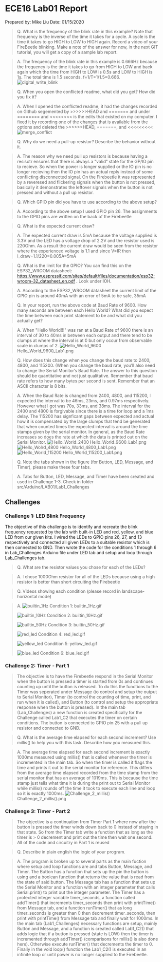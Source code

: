 # ECE16 Lab01 Report
Prepared by: Mike Liu
Date: 01/15/2020

>Q. What is the frequency of the blink rate in this example? Note that frequency is the inverse of the time it takes for a cycle. A cycle is the time it takes to go HIGH to LOW to HIGH again. Record a video of your FireBeetle blinking.  Make a note of the answer for now, in the next GIT tutorial, you will get a copy of a sample lab report.

>A. The frequency of the blink rate in this example is 0.666Hz because the frequency is the time it takes to go from HIGH to LOW and back again which the time from HIGH to LOW is 0.5s and LOW to HIGH is 1s. The total time is 1.5 seconds. f=1/T=1/1.5=0.666.
>![digital_write_blink](fig/LAB1_GIFS/digital_write_blink.gif)

>Q. When you open the conflicted readme, what did you get? How did you fix it?

>A.  When I opened the conflicted readme, it had the changes recorded on Github segemented by >>>>>>HEAD and ======= and under ======== and <<<<<<<< is the edits that existed on my computer. I fixed it by recording one of the changes that is available from the options and deleted the >>>>>>HEAD, =======, and <<<<<<<<<
>![merge_conflict](fig/LAB1_IMAGES/merge_conflict.png)

>Q. Why do we need a pull-up resistor? Describe the behavior without it.

>A. The reason why we need pull up resistors is because having a resisotr ensures that there is always a "valid" state for the GP/IO pin to recieve. So when the power is longer supplied or the IO pin is no longer recieving then the IO pin has an actual reply instead of some conflicting disconnected signal. On the Firebeetle it was represented by a reveresed and flickering signals when the button is not pressed, basically it demonstrates the leftover signals when the button is not pressed and without a pull up resistor.

>Q. Which GPIO pin did you have to use according to the above setup?

>A. According to the above setup I used GPIO pin 26. The assignments to the GPIO pins are written on the back of the Firebeetle

>Q. What is the expected current draw? 
 
 >A. The expected current draw is 5mA because the voltage supplied is 3.3V and the LED has a voltage drop of 2.2V and the resistor used is 220Ohm. As a result the current draw would be seen from the resistor where the experienced voltage is 1.1 and since V=IR then I_draw=1.1/220=0.005A=5mA
 
 >Q. What is the limit for the GPIO? You can find this on the ESP32_WROOM datasheet: https://www.espressif.com/sites/default/files/documentation/esp32-wroom-32_datasheet_en.pdf . Look under IOH.
 
 >A. According to the ESP32_WROOM datasheet the current limit of the GPIO pin is around 40mA with an error of 5mA to be safe, 35mA
 
 >Q. In your report, run the above code at Baud Rate of 9600. How many seconds are between each Hello World? What did you expect the time between each print statement to be and what did you actually get? 
 
 >A. When "Hello World!!!" was ran at a Baud Rate of 9600 there is an interval of 30 to 40ms in between each output and there tend to be clumps at where the interval is at 0 but only occur from observable scale in clumps of 2.
 >![Hello_World_9600](fig/LAB1_IMAGES/Hello_World_9600_Lab1.png)
 >Hello_World_9600_Lab1.png
 
 >Q. How does this change when you change the baud rate to 2400, 4800, and 115200. (When you change the baud rate, you’ll also need to change the Serial Monitor’s Baud Rate. The answer to this question should be quantitative and not just qualitative.  Remember that baud rate refers to how many bytes per second is sent. Remember that an ASCII character is 8 bits. 
 
 >A. When the Baud Rate is changed from 2400, 4800, and 115200, I expected the interval to be 46ms, 23ms, and 0.97ms respectively. However what I got was 70s, 33ms, and 38ms. The interval for the 2400 and 4800 is forgivable since there is a time for loop and a 1ms delay. The 115200 has signficant gaps between expected and actual how it is compensated by the large clumps that tend be generated that when counted times the expected interval is around the time stamps given by the serial monitor. In general, as the Baud Rate increases so does the rate at which the data is printed out on the Serial Monitor.
 >![Hello_World_2400](fig/LAB1_IMAGES/Hello_World_2400_Lab1.png)
 >Hello_World_9600_Lab1.png
 >![Hello_Wolrd_4800](fig/LAB1_IMAGES/Hello_World_4800_Lab1.png)
 >Hello_World_4800_Lab1.png
 >![Hello_World_115200](fig/LAB1_IMAGES/Hello_World_115200_Lab1.png)
 >Hello_World_115200_Lab1.png
 
 >Q. Note the tabs shown in the figure (for Button, LED, Message, and Timer), please make these four tabs.
 
 >A. Tabs for Button, LED, Message, and Timer have been created and used in Challenge 1-3. Check in folder src/Arduino/LAB01/Lab1_Challenges
 
 ## Challenges
 
 ### Challenge 1: LED Blink Frequency
 The objective of this challenge is to identify and recreate the blink frequency requested by the lab with built-in LED and red, yellow, and blue LED from our given kits. I wired the LEDs to GPIO pins 26, 27, and 13 respectively and connected all given LEDs to a suitable resistor which is then connected to GND. Then wrote the code for the conditions 1 through 6 in Lab_Challenges Arduino file under LED tab and setup and loop through Lab_Challenges tab.
 
>Q. What are the resistor values you chose for each of the LEDs?

>A. I chose 1000Ohm resistor for all of the LEDs because using a high resistor is better than short circuiting the Firebeetle

>Q. Videos showing each condition (please record in landscape-horizontal mode)

>A.
>![builtin_1Hz](fig/LAB1_GIFS/builtin_1Hz.gif)
>Condition 1: builtin_1Hz.gif
>
>![builtin_10Hz](fig/LAB1_GIFS/builtin_10Hz.gif)
>Condition 2: builtin_10Hz.gif
>
>![builtin_50Hz](fig/LAB1_GIFS/builtin_50Hz.gif)
>Condition 3: builtin_50Hz.gif
>
>![red_led](fig/LAB1_GIFS/red_led.gif)
>Condition 4: red_led.gif
>
>![yellow_led](fig/LAB1_GIFS/yellow_led.gif)
>Condition 5: yellow_led.gif
>
>![blue_led](fig/LAB1_GIFS/blue_led.gif)
>Condition 6: blue_led.gif

### Challenge 2: Timer - Part 1
>The objective is to have the Firebeetle respond in the Serial Monitor when the button is pressed a timer is started from 0s and continues counting up until the button is released. To do this the functions to the Timer was seperated under Message (to control and setup the output to Serial Monitor), Timer (to control the counting of time, print, and run when it is called), and Button (to control and setup the appropriate response when the button is pressed). In the main tab (Lab_Challenges) a new function is created specifically for the Challenge called Lab1_C2 that executes the timer on certain conditions. The button is connected to GPIO pin 25 with a pull up resistor and connected to GND.

>Q. What is the average time elapsed for each second increment? Use millis() to help you with this task. Describe how you measured this.  

>A. The average time elapsed for each second increment is exactly 1000ms measured using millis() that is called whenever the timer is incremented in the main tab. So when the timer is called it flags the time and prints it out to the serial monitor for reference. This differs from the average time elapsed recorded from the time stamp from the serial monitor that has an average of 1019ms. This is because the time stamp just tells what time it is during the print out to Serial Monitor while millis() rounds off the time it took to execute each line and loop so it is exactly 1000ms.
>![Challenge_2_millis()](fig/LAB1_IMAGES/Challenge_2_millis().png)
>Challenge_2_millis().png

### Challenge 3: Timer - Part 2
>The objective is a continuation from Timer Part 1 where now after the button is pressed the timer winds down back to 0 instead of staying in that state. So from the Timer tab write a function that as long as the timer is > 0 decrement and print out the time then wait one second. All of the code and circuitry in Part 1 is reused

>Q. Describe in plain english the logic of your program. 

>A. The program is broken up to several parts as the main fuction where setup and loop functions are and tabs Button, Message, and Timer. The Button has a function that sets up the pin the button is using and a boolean function that returns the value that is read from the state of said button. The Message tab has a function that sets up the Serial Monitor and a function with an integer parameter that calls Serial.print() to print out the integer parameter. The Timer has a protected integer variable timer_seconds, a function called addTimer() that increments timer_seconds then print with printTime() from Message tab, and a function runTimer() that as long timer_seconds is greater than 0 then decrement timer_seconds, then print with printTime() from Message tab and finally wait for 1000ms. In the main tab (Lab1_Challenges) necessary functions are setup, mainly Button and Message, and a function is created called Lab1_C2() that adds logic that if a button is pressed (state is LOW) then the timer is incremented through addTimer() (comparisons for millis() is also done here). Otherwise execute runTimer() that decrements the timer to 0. Finally in the void loop() function the Lab1_C2() is executed in an infinite loop or until power is no longer supplied to the Firebeetle.
